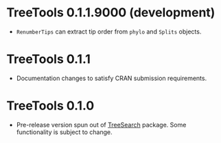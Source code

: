 # TreeTools 0.1.1.9000 (development)

- `RenumberTips` can extract tip order from `phylo` and `Splits` objects. 

# TreeTools 0.1.1
 
- Documentation changes to satisfy CRAN submission requirements.

# TreeTools 0.1.0

- Pre-release version spun out of [TreeSearch](https://ms609.github.io/TreeSearch)
  package.  Some functionality is subject to change.
